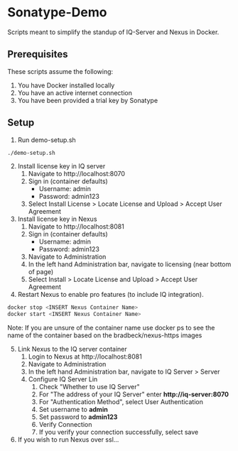 # Sonatype-Demo
Scripts meant to simplify the standup of IQ-Server and Nexus in Docker.

## Prerequisites
These scripts assume the following:
1. You have Docker installed locally
2. You have an active internet connection
3. You have been provided a trial key by Sonatype

## Setup
1. Run demo-setup.sh
```bash
./demo-setup.sh
```
2. Install license key in IQ server
    1. Navigate to http://localhost:8070
    2. Sign in (container defaults)
        * Username: admin
        * Password: admin123
    3. Select Install License > Locate License and Upload > Accept User Agreement   
3. Install license key in Nexus 
    1. Navigate to http://localhost:8081
    2. Sign in (container defaults)
       * Username: admin
       * Password: admin123
    3. Navigate to Administration 
    4. In the left hand Administration bar, navigate to licensing (near bottom of page)
    5. Select Install > Locate License and Upload > Accept User Agreement  
4. Restart Nexus to enable pro features (to include IQ integration). 
```bash
docker stop <INSERT Nexus Container Name>
docker start <INSERT Nexus Container Name>
```
Note: If you are unsure of the container name use docker ps to see the name of the 
container based on the bradbeck/nexus-https images

5. Link Nexus to the IQ server container
    1. Login to Nexus at http://localhost:8081
    2. Navigate to Administration 
    3. In the left hand Administration bar, navigate to IQ Server > Server
    4. Configure IQ Server Lin
        1. Check "Whether to use IQ Server"
        2. For "The address of your IQ Server" enter **http://iq-server:8070**
        3. For "Authentication Method", select User Authentication
        4. Set username to **admin**
        5. Set password to **admin123**
        6. Verify Connection
        7. If you verify your connection successfully, select save
6. If you wish to run Nexus over ssl...
